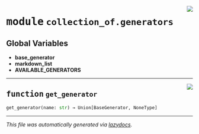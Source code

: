 <!-- markdownlint-disable -->

<a href="https://github.com/khulnasoft/collection-of-generator/blob/main/src/collection_of/generators/__init__.py#L0"><img align="right" style="float:right;" src="https://img.shields.io/badge/-source-cccccc?style=flat-square"></a>

# <kbd>module</kbd> `collection_of.generators`




**Global Variables**
---------------
- **base_generator**
- **markdown_list**
- **AVAILABLE_GENERATORS**

---

<a href="https://github.com/khulnasoft/collection-of-generator/blob/main/src/collection_of/generators/__init__.py#L11"><img align="right" style="float:right;" src="https://img.shields.io/badge/-source-cccccc?style=flat-square"></a>

## <kbd>function</kbd> `get_generator`

```python
get_generator(name: str) → Union[BaseGenerator, NoneType]
```








---

_This file was automatically generated via [lazydocs](https://github.com/khulnasoft/lazydocs)._
